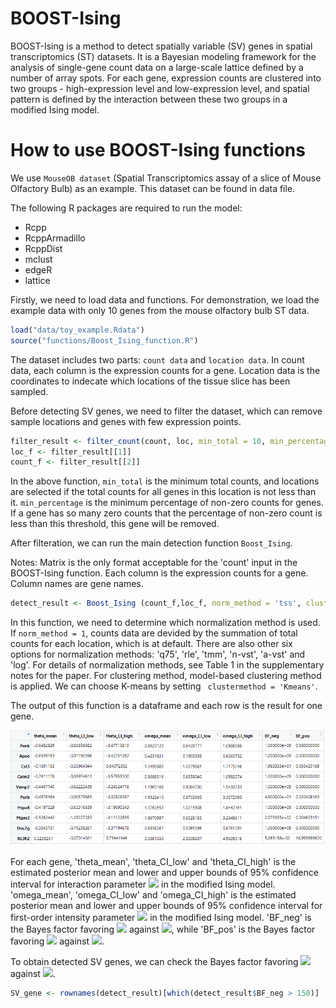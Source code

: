 # BOOST-Ising

BOOST-Ising is a method to detect spatially variable (SV) genes in spatial transcriptomics (ST) datasets. It is a Bayesian modeling framework for the analysis of single-gene count data on a large-scale lattice defined by a number of array spots. For each gene, expression counts are clustered into two groups - high-expression level and low-expression level, and spatial pattern is defined by the interaction between these two groups in a modified Ising model. 

# How to use BOOST-Ising functions

We use `MouseOB dataset` (Spatial Transcriptomics assay of a slice of Mouse Olfactory Bulb) as an example. This dataset can be found in data file.

The following R packages are required to run the model:

- Rcpp
- RcppArmadillo
- RcppDist
- mclust
- edgeR
- lattice

Firstly, we need to load data and functions. For demonstration, we load the example data with only 10 genes from the mouse olfactory bulb ST data. 

```r
load("data/toy_example.Rdata")
source("functions/Boost_Ising_function.R")
```

The dataset includes two parts: `count data` and `location data`. In count data, each column is the expression counts for a gene. Location data is the coordinates to indecate which locations of the tissue slice has been sampled.

Before detecting SV genes, we need to filter the dataset, which can remove sample locations and genes with few expression points. 

```r
filter_result <- filter_count(count, loc, min_total = 10, min_percentage = 0)
loc_f <- filter_result[[1]]
count_f <- filter_result[[2]]
```
In the above function, `min_total` is the minimum total counts, and locations are selected if the total counts for all genes in this location is not less than it. `min_percentage` is the minimum percentage of non-zero counts for genes. If a gene has so many zero counts that the percentage of non-zero count is less than this threshold, this gene will be removed. 

After filteration, we can run the main detection function `Boost_Ising`. 

Notes: Matrix is the only format acceptable for the 'count' input in the BOOST-Ising function. Each column is the expression counts for a gene. Column names are gene names. 
```r
detect_result <- Boost_Ising (count_f,loc_f, norm_method = 'tss', clustermethod = 'MGC')
```
In this function, we need to determine which normalization method is used. If `norm_method = 1`, counts data are devided by the summation of total counts for each location, which is at default. There are also other six options for normalization methods: 'q75', 'rle', 'tmm', 'n-vst', 'a-vst' and 'log'. For details of normalization methods, see Table 1 in the supplementary notes for the paper. For clustering method, model-based clustering method is applied. We can choose K-means by setting ` clustermethod = 'Kmeans'`. 

The output of this function is a dataframe and each row is the result for one gene. 

![detect_result](detect_result.PNG)

For each gene, 'theta_mean', 'theta_CI_low' and 'theta_CI_high' is the estimated posterior mean and lower and upper bounds of 95% confidence interval for interaction parameter <img src="https://render.githubusercontent.com/render/math?math=\theta"> in the modified Ising model. 'omega_mean', 'omega_CI_low' and 'omega_CI_high' is the estimated posterior mean and lower and upper bounds of 95% confidence interval for first-order intensity parameter <img src="https://render.githubusercontent.com/render/math?math=\omega"> in the modified Ising model. 'BF_neg' is the Bayes factor favoring <img src="https://render.githubusercontent.com/render/math?math=\theta < 0"> against <img src="https://render.githubusercontent.com/render/math?math=\theta \geq 0">, while 'BF_pos' is the Bayes factor favoring <img src="https://render.githubusercontent.com/render/math?math=\theta > 0"> against <img src="https://render.githubusercontent.com/render/math?math=\theta \leq 0">.

To obtain detected SV genes, we can check the Bayes factor favoring <img src="https://render.githubusercontent.com/render/math?math=\theta < 0"> against <img src="https://render.githubusercontent.com/render/math?math=\theta \geq 0">. 

```r
SV_gene <- rownames(detect_result)[which(detect_result$BF_neg > 150)]
```

